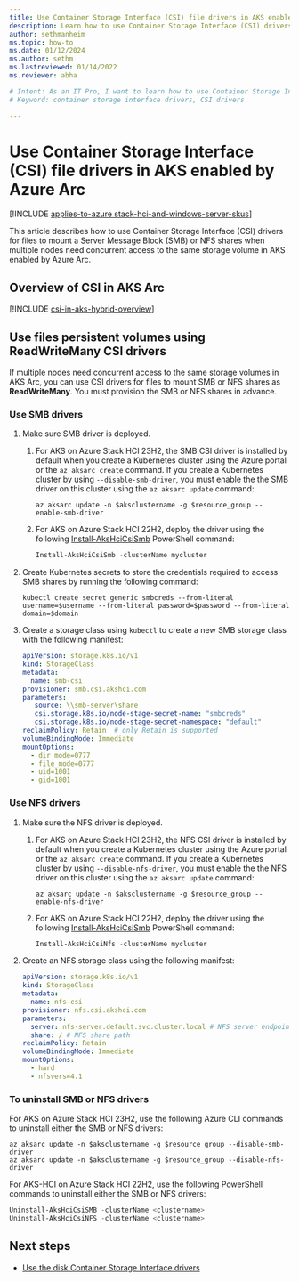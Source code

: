 ```yaml
---
title: Use Container Storage Interface (CSI) file drivers in AKS enabled by Azure Arc
description: Learn how to use Container Storage Interface (CSI) drivers to manage files in AKS Arc.
author: sethmanheim
ms.topic: how-to
ms.date: 01/12/2024
ms.author: sethm 
ms.lastreviewed: 01/14/2022
ms.reviewer: abha

# Intent: As an IT Pro, I want to learn how to use Container Storage Interface (CSI) drivers in AKS Arc.
# Keyword: container storage interface drivers, CSI drivers

---
```


# Use Container Storage Interface (CSI) file drivers in AKS enabled by Azure Arc

[!INCLUDE [applies-to-azure stack-hci-and-windows-server-skus](includes/aks-hci-applies-to-skus/aks-hybrid-applies-to-azure-stack-hci-windows-server-sku.md)]

This article describes how to use Container Storage Interface (CSI) drivers for files to mount a Server Message Block (SMB) or NFS shares when multiple nodes need concurrent access to the same storage volume in AKS enabled by Azure Arc.

## Overview of CSI in AKS Arc

[!INCLUDE [csi-in-aks-hybrid-overview](includes/csi-in-aks-hybrid-overview.md)]

## Use files persistent volumes using ReadWriteMany CSI drivers

If multiple nodes need concurrent access to the same storage volumes in AKS Arc, you can use CSI drivers for files to mount SMB or NFS shares as **ReadWriteMany**. You must provision the SMB or NFS shares in advance.

### Use SMB drivers

1. Make sure SMB driver is deployed.
      1. For AKS on Azure Stack HCI 23H2, the SMB CSI driver is installed by default when you create a Kubernetes cluster using the Azure portal or the `az aksarc create` command.
         If you create a Kubernetes cluster by using `--disable-smb-driver`, you must enable the the SMB driver on this cluster using the `az aksarc update` command:
         
         ```azurecli
         az aksarc update -n $aksclustername -g $resource_group --enable-smb-driver
         ```
         
      3. For AKS on Azure Stack HCI 22H2, deploy the driver using the following [Install-AksHciCsiSmb](./reference/ps/install-akshcicsismb.md) PowerShell command: 

         ```powershell
         Install-AksHciCsiSmb -clusterName mycluster
         ```

2. Create Kubernetes secrets to store the credentials required to access SMB shares by running the following command:

   ```console
   kubectl create secret generic smbcreds --from-literal username=$username --from-literal password=$password --from-literal domain=$domain
   ```

3. Create a storage class using `kubectl` to create a new SMB storage class with the following manifest:

      ```yaml
      apiVersion: storage.k8s.io/v1
      kind: StorageClass
      metadata:
        name: smb-csi
      provisioner: smb.csi.akshci.com
      parameters:
         source: \\smb-server\share
         csi.storage.k8s.io/node-stage-secret-name: "smbcreds"
         csi.storage.k8s.io/node-stage-secret-namespace: "default"
      reclaimPolicy: Retain  # only Retain is supported
      volumeBindingMode: Immediate
      mountOptions:
        - dir_mode=0777
        - file_mode=0777
        - uid=1001
        - gid=1001
      ```  

### Use NFS drivers

1. Make sure the NFS driver is deployed.
      1. For AKS on Azure Stack HCI 23H2, the NFS CSI driver is installed by default when you create a Kubernetes cluster using the Azure portal or the `az aksarc create` command.
         If you create a Kubernetes cluster by using `--disable-nfs-driver`, you must enable the the NFS driver on this cluster using the `az aksarc update` command:
         
         ```azurecli
         az aksarc update -n $aksclustername -g $resource_group --enable-nfs-driver
         ```
         
      3. For AKS on Azure Stack HCI 22H2, deploy the driver using the following [Install-AksHciCsiSmb](./reference/ps/install-akshcicsismb.md) PowerShell command: 

         ```powershell
         Install-AksHciCsiNfs -clusterName mycluster
         ```

2. Create an NFS storage class using the following manifest:

      ```yaml
      apiVersion: storage.k8s.io/v1
      kind: StorageClass
      metadata:
        name: nfs-csi
      provisioner: nfs.csi.akshci.com
      parameters:
        server: nfs-server.default.svc.cluster.local # NFS server endpoint
        share: / # NFS share path
      reclaimPolicy: Retain
      volumeBindingMode: Immediate
      mountOptions:
        - hard
        - nfsvers=4.1
      ```

### To uninstall SMB or NFS drivers

For AKS on Azure Stack HCI 23H2, use the following Azure CLI commands to uninstall either the SMB or NFS drivers: 

```azurecli
az aksarc update -n $aksclustername -g $resource_group --disable-smb-driver
az aksarc update -n $aksclustername -g $resource_group --disable-nfs-driver
```

For AKS-HCI on Azure Stack HCI 22H2, use the following PowerShell commands to uninstall either the SMB or NFS drivers:

```powershell
Uninstall-AksHciCsiSMB -clusterName <clustername>
Uninstall-AksHciCsiNFS -clusterName <clustername>
```

## Next steps

- [Use the disk Container Storage Interface drivers](./container-storage-interface-disks.md)
